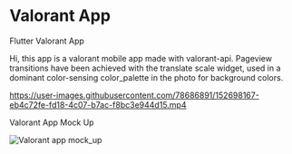 # Valorant App

Flutter Valorant App

Hi, this app is a valorant mobile app made with valorant-api.
Pageview transitions have been achieved with the translate scale widget,
used in a dominant color-sensing color_palette in the photo for background colors.


https://user-images.githubusercontent.com/78686891/152698167-eb4c72fe-fd18-4c07-b7ac-f8bc3e944d15.mp4

Valorant App Mock Up

![Valorant app mock_up](https://user-images.githubusercontent.com/78686891/152697912-fecc792a-46fa-46c0-b49e-f881376eb71d.jpg)
